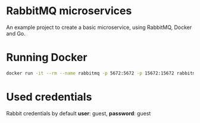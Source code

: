 # RabbitMQ microservices
An example project to create a basic microservice, using RabbitMQ, Docker and Go.

# Running Docker
```bash
docker run -it --rm --name rabbitmq -p 5672:5672 -p 15672:15672 rabbitmq:3-management
```

# Used credentials
Rabbit credentials by default
__user__: guest, __password__: guest